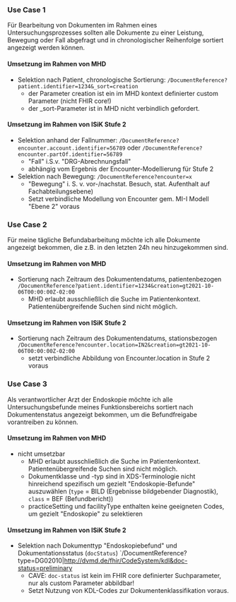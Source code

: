 ### Use Case 1
Für Bearbeitung von Dokumenten im Rahmen eines Untersuchungsprozesses sollten alle Dokumente zu einer Leistung, 
Bewegung oder Fall abgefragt und in chronologischer Reihenfolge sortiert angezeigt werden können.
#### Umsetzung im Rahmen von MHD
* Selektion nach Patient, chronologische Sortierung: `/DocumentReference?patient.identifier=1234&_sort=creation`
  * der Parameter creation ist ein im MHD kontext definierter custom Parameter (nicht FHIR core!)
  * der \_sort-Parameter ist in MHD nicht verbindlich gefordert.
#### Umsetzung im Rahmen von ISiK Stufe 2
* Selektion anhand der Fallnummer: `/DocumentReference?encounter.account.identifier=56789`  oder `/DocumentReference?encounter.partOf.identifier=56789` 
  * "Fall" i.S.v. "DRG-Abrechnungsfall" 
  * abhängig vom Ergebnis der Encounter-Modellierung für Stufe 2
* Selektion nach Bewegung: `/DocumentReference?encounter=x` 
  * "Bewegung" i. S. v. vor-/nachstat. Besuch, stat. Aufenthalt auf Fachabteilungsebene)
  * Setzt verbindliche Modellung von Encounter gem. MI-I Modell "Ebene 2" voraus

### Use Case 2
Für meine tägliche Befundabarbeitung möchte ich alle Dokumente angezeigt bekommen, die z.B. in den letzten 24h neu hinzugekommen sind.
#### Umsetzung im Rahmen von MHD
* Sortierung nach Zeitraum des Dokumentendatums, patientenbezogen `/DocumentReference?patient.identifier=1234&creation=gt2021-10-06T00:00:00Z-02:00`
  * MHD erlaubt ausschließlich die Suche im Patientenkontext. Patientenübergreifende Suchen sind nicht möglich.
#### Umsetzung im Rahmen von ISiK Stufe 2
* Sortierung nach Zeitraum des Dokumentendatums, stationsbezogen `/DocumentReference?encounter.location=IN2&creation=gt2021-10-06T00:00:00Z-02:00`
  * setzt verbindliche Abbildung von Encounter.location in Stufe 2 voraus

### Use Case 3
Als verantwortlicher Arzt der Endoskopie möchte ich alle Untersuchungsbefunde meines Funktionsbereichs sortiert nach Dokumentenstatus angezeigt bekommen, 
um die Befundfreigabe vorantreiben zu können.
#### Umsetzung im Rahmen von MHD
* nicht umsetzbar
  * MHD erlaubt ausschließlich die Suche im Patientenkontext. Patientenübergreifende Suchen sind nicht möglich.
  * Dokumentklasse und -typ sind in XDS-Terminologie nicht hinreichend spezifisch um gezielt "Endoskopie-Befunde" auszuwählen (`type` = BILD (Ergebnisse bildgebender Diagnostik), `class` = BEF (Befundbericht))
  * practiceSetting und facilityType enthalten keine geeigneten Codes, um gezielt "Endoskopie" zu selektieren
#### Umsetzung im Rahmen von ISiK Stufe 2
* Selektion nach Dokumenttyp "Endoskopiebefund" und Dokumentationsstatus (`docStatus`) `/DocumentReference?type=DG02010|http://dvmd.de/fhir/CodeSystem/kdl&doc-status=preliminary
  * CAVE: `doc-status` ist kein im FHIR core definierter Suchparameter, nur als custom Parameter abbildbar!
  * Setzt Nutzung von KDL-Codes zur Dokumentenklassifikation voraus. 

